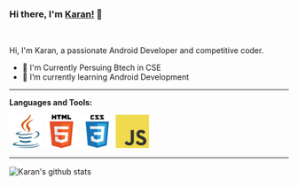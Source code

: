### Hi there, I'm [Karan!](https://sandhukaran28.github.io) 👋

<br />

Hi, I'm Karan, a passionate Android Developer and competitive coder.

- 🔭 I'm Currently Persuing Btech in CSE
- 🌱 I’m currently learning Android Development
<hr>

**Languages and Tools:**  

<code><img height="60" src="https://raw.githubusercontent.com/github/explore/80688e429a7d4ef2fca1e82350fe8e3517d3494d/topics/java/java.png"></code>
<code><img height="60" src="https://raw.githubusercontent.com/github/explore/80688e429a7d4ef2fca1e82350fe8e3517d3494d/topics/html/html.png"></code>
<code><img height="60" src="https://raw.githubusercontent.com/github/explore/80688e429a7d4ef2fca1e82350fe8e3517d3494d/topics/css/css.png"></code>
<code><img height="60" src="https://raw.githubusercontent.com/github/explore/5c058a388828bb5fde0bcafd4bc867b5bb3f26f3/topics/javascript/javascript.png"></code>  
<a>
  <hr>
  <img align="center" src="https://github-readme-stats.vercel.app/api?username=sandhukaran28&show_icons=true&include_all_commits=true&theme=radical" alt="Karan's github stats" />
</a>

